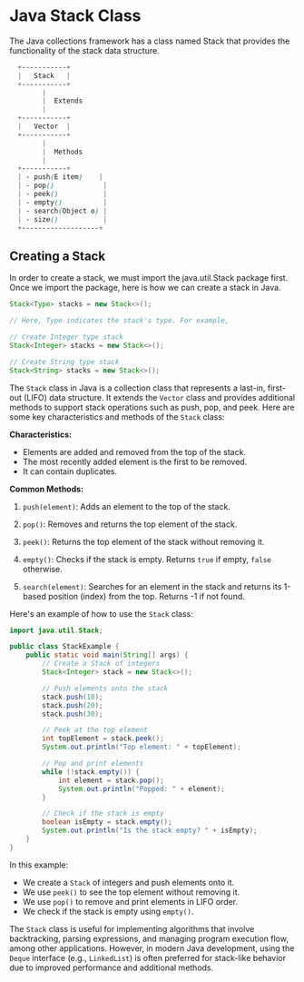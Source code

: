# Java Stack Class

The Java collections framework has a class named Stack that provides the functionality of the stack data structure.
```scss
  +-----------+
  |   Stack   |
  +-----------+
        |
        |  Extends
        |
  +-----------+
  |   Vector  |
  +-----------+
        |
        |  Methods
        |
  +-----------+
  | - push(E item)    |
  | - pop()            |
  | - peek()           |
  | - empty()          |
  | - search(Object o) |
  | - size()           |
  +-------------------+

```

## Creating a Stack
In order to create a stack, we must import the java.util.Stack package first. Once we import the package, here is how we can create a stack in Java.
```java
Stack<Type> stacks = new Stack<>();

// Here, Type indicates the stack's type. For example,

// Create Integer type stack
Stack<Integer> stacks = new Stack<>();

// Create String type stack
Stack<String> stacks = new Stack<>();

```


The `Stack` class in Java is a collection class that represents a last-in, first-out (LIFO) data structure. It extends the `Vector` class and provides additional methods to support stack operations such as push, pop, and peek. Here are some key characteristics and methods of the `Stack` class:

**Characteristics:**
- Elements are added and removed from the top of the stack.
- The most recently added element is the first to be removed.
- It can contain duplicates.

**Common Methods:**

1. `push(element)`: Adds an element to the top of the stack.

2. `pop()`: Removes and returns the top element of the stack.

3. `peek()`: Returns the top element of the stack without removing it.

4. `empty()`: Checks if the stack is empty. Returns `true` if empty, `false` otherwise.

5. `search(element)`: Searches for an element in the stack and returns its 1-based position (index) from the top. Returns -1 if not found.

Here's an example of how to use the `Stack` class:

```java
import java.util.Stack;

public class StackExample {
    public static void main(String[] args) {
        // Create a Stack of integers
        Stack<Integer> stack = new Stack<>();

        // Push elements onto the stack
        stack.push(10);
        stack.push(20);
        stack.push(30);

        // Peek at the top element
        int topElement = stack.peek();
        System.out.println("Top element: " + topElement);

        // Pop and print elements
        while (!stack.empty()) {
            int element = stack.pop();
            System.out.println("Popped: " + element);
        }

        // Check if the stack is empty
        boolean isEmpty = stack.empty();
        System.out.println("Is the stack empty? " + isEmpty);
    }
}
```

In this example:

- We create a `Stack` of integers and push elements onto it.
- We use `peek()` to see the top element without removing it.
- We use `pop()` to remove and print elements in LIFO order.
- We check if the stack is empty using `empty()`.

The `Stack` class is useful for implementing algorithms that involve backtracking, parsing expressions, and managing program execution flow, among other applications. However, in modern Java development, using the `Deque` interface (e.g., `LinkedList`) is often preferred for stack-like behavior due to improved performance and additional methods.
